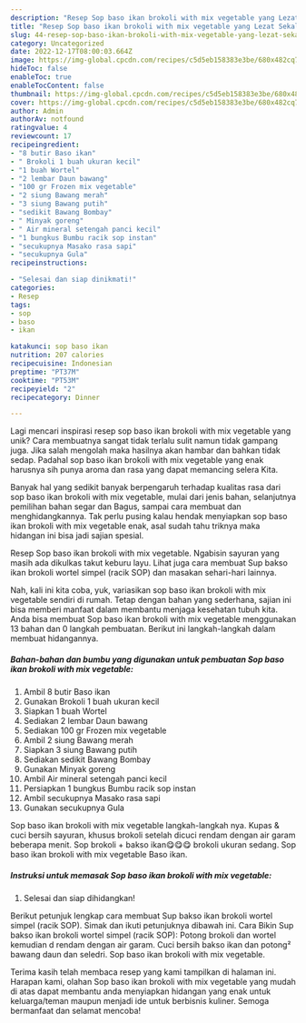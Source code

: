 ```yaml
---
description: "Resep Sop baso ikan brokoli with mix vegetable yang Lezat Sekali"
title: "Resep Sop baso ikan brokoli with mix vegetable yang Lezat Sekali"
slug: 44-resep-sop-baso-ikan-brokoli-with-mix-vegetable-yang-lezat-sekali
category: Uncategorized
date: 2022-12-17T08:00:03.664Z
image: https://img-global.cpcdn.com/recipes/c5d5eb158383e3be/680x482cq70/sop-baso-ikan-brokoli-with-mix-vegetable-foto-resep-utama.jpg
hideToc: false
enableToc: true
enableTocContent: false
thumbnail: https://img-global.cpcdn.com/recipes/c5d5eb158383e3be/680x482cq70/sop-baso-ikan-brokoli-with-mix-vegetable-foto-resep-utama.jpg
cover: https://img-global.cpcdn.com/recipes/c5d5eb158383e3be/680x482cq70/sop-baso-ikan-brokoli-with-mix-vegetable-foto-resep-utama.jpg
author: Admin
authorAv: notfound
ratingvalue: 4
reviewcount: 17
recipeingredient:
- "8 butir Baso ikan"
- " Brokoli 1 buah ukuran kecil"
- "1 buah Wortel"
- "2 lembar Daun bawang"
- "100 gr Frozen mix vegetable"
- "2 siung Bawang merah"
- "3 siung Bawang putih"
- "sedikit Bawang Bombay"
- " Minyak goreng"
- " Air mineral setengah panci kecil"
- "1 bungkus Bumbu racik sop instan"
- "secukupnya Masako rasa sapi"
- "secukupnya Gula"
recipeinstructions:

- "Selesai dan siap dinikmati!"
categories:
- Resep
tags:
- sop
- baso
- ikan

katakunci: sop baso ikan 
nutrition: 207 calories
recipecuisine: Indonesian
preptime: "PT37M"
cooktime: "PT53M"
recipeyield: "2"
recipecategory: Dinner

---
```





Lagi mencari inspirasi resep sop baso ikan brokoli with mix vegetable yang unik? Cara membuatnya sangat tidak terlalu sulit namun tidak gampang juga. Jika salah mengolah maka hasilnya akan hambar dan bahkan tidak sedap. Padahal sop baso ikan brokoli with mix vegetable yang enak harusnya sih punya aroma dan rasa yang dapat memancing selera Kita.





Banyak hal yang sedikit banyak berpengaruh terhadap kualitas rasa dari sop baso ikan brokoli with mix vegetable, mulai dari jenis bahan, selanjutnya pemilihan bahan segar dan Bagus, sampai cara membuat dan menghidangkannya. Tak perlu pusing kalau hendak menyiapkan sop baso ikan brokoli with mix vegetable enak,      asal sudah tahu triknya maka hidangan ini bisa jadi sajian spesial.














Resep Sop baso ikan brokoli with mix vegetable. Ngabisin sayuran yang masih ada dikulkas takut keburu layu. Lihat juga cara membuat Sup bakso ikan brokoli wortel simpel (racik SOP) dan masakan sehari-hari lainnya.






Nah, kali ini kita coba, yuk, variasikan sop baso ikan brokoli with mix vegetable sendiri di rumah. Tetap dengan bahan yang sederhana, sajian ini bisa memberi manfaat dalam membantu menjaga kesehatan tubuh kita. Anda bisa membuat Sop baso ikan brokoli with mix vegetable menggunakan 13 bahan dan 0 langkah pembuatan. Berikut ini langkah-langkah dalam membuat hidangannya.

<!--inarticleads1-->

##### Bahan-bahan dan bumbu yang digunakan untuk pembuatan Sop baso ikan brokoli with mix vegetable:

1. Ambil 8 butir Baso ikan
1. Gunakan  Brokoli 1 buah ukuran kecil
1. Siapkan 1 buah Wortel
1. Sediakan 2 lembar Daun bawang
1. Sediakan 100 gr Frozen mix vegetable
1. Ambil 2 siung Bawang merah
1. Siapkan 3 siung Bawang putih
1. Sediakan sedikit Bawang Bombay
1. Gunakan  Minyak goreng
1. Ambil  Air mineral setengah panci kecil
1. Persiapkan 1 bungkus Bumbu racik sop instan
1. Ambil secukupnya Masako rasa sapi
1. Gunakan secukupnya Gula


Sop baso ikan brokoli with mix vegetable langkah-langkah nya. Kupas &amp; cuci bersih sayuran, khusus brokoli setelah dicuci rendam dengan air garam beberapa menit. Sop brokoli + bakso ikan😋😋😋 brokoli ukuran sedang. Sop baso ikan brokoli with mix vegetable Baso ikan. 

<!--inarticleads2-->

##### Instruksi untuk memasak Sop baso ikan brokoli with mix vegetable:


1. Selesai dan siap dihidangkan!

Berikut petunjuk lengkap cara membuat Sup bakso ikan brokoli wortel simpel (racik SOP). Simak dan ikuti petunjuknya dibawah ini. Cara Bikin Sup bakso ikan brokoli wortel simpel (racik SOP): Potong brokoli dan wortel kemudian d rendam dengan air garam. Cuci bersih bakso ikan dan potong² bawang daun dan seledri. Sop baso ikan brokoli with mix vegetable. 

Terima kasih telah membaca resep yang kami tampilkan di halaman ini. Harapan kami, olahan Sop baso ikan brokoli with mix vegetable yang mudah di atas dapat membantu anda menyiapkan hidangan yang enak untuk keluarga/teman maupun menjadi ide untuk berbisnis kuliner. Semoga bermanfaat dan selamat mencoba!
